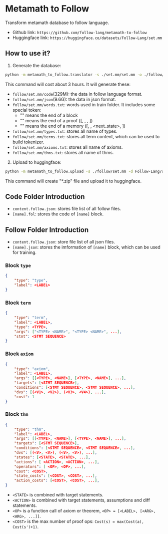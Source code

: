 
# Metamath to Follow 

Transform metamath database to follow language.

- Github link: `https://github.com/follow-lang/metamath-to-follow` 
- Huggingface link: `https://huggingface.co/datasets/Follow-Lang/set.mm`

## How to use it?

1. Generate the database:

```bash
python -m metamath_to_follow.translator -s ./set.mm/set.mm -o ./follow/set.mm/
```

This command will cost about 3 hours. It will generate these:

- `follow/set.mm/code`(329M): the data in follow language format.
- `follow/set.mm/json`(9.6G): the data in json format.
- `follow/set.mm/words.txt`: words used in train folder. It includes some special token:
    - "<end>" means the end of a block 
    - "<qed>" means the end of a proof ([<state><end>, <action><end>, <qed>, <eos>])
    - "<eos>" means the end of a memory ([<state><end>, <action><end>, <next_state><end>, <eos>])
- `follow/set.mm/types.txt`: stores all name of types.
- `follow/set.mm/terms.txt`: stores all term content, which can be used to build tokenizer.
- `follow/set.mm/axioms.txt`: stores all name of axioms.
- `follow/set.mm/thms.txt`: stores all name of thms.

2. Upload to huggingface:

```bash
python -m metamath_to_follow.upload -s ./follow/set.mm -d Follow-Lang/set.mm
```

This command will create "*.zip" file and upload it to huggingface.


## Code Folder Introduction

- `content.follow.json`: stores file list of all follow files.
- `[name].fol`: stores the code of `[name]` block.

## Follow Folder Introduction

- `content.follow.json`: store file list of all json files.
- `[name].json`: stores the imformation of `[name]` block, which can be used for training.

### Block `type` 

```json
{
    "type": "type",
    "label": <LABEL>
}
```

### Block `term` 

```json
{
    "type": "term",
    "label": <LABEL>,
    "type": <TYPE>,
    "args": ["<TYPE> <NAME>", "<TYPE> <NAME>", ...],
    "stmt": <STMT SEQUENCE>
}
```

### Block `axiom` 

```json
{
    "type": "axiom",
    "label": <LABEL>,
    "args": [[<TYPE>, <NAME>], [<TYPE>, <NAME>], ...],
    "targets": [<STMT SEQUENCE>],
    "conditions": [<STMT SEQUENCE>, <STMT SEQUENCE>, ...],
    "dvs": [(<V1>, <V2>), (<V3>, <V4>), ...],
    "cost": 1
}
```

### Block `thm`

```json
{
    "type": "thm",
    "label": <LABEL>,
    "args": [[<TYPE>, <NAME>], [<TYPE>, <NAME>], ...],
    "targets": [<STMT SEQUENCE>],
    "conditions": [<STMT SEQUENCE>, <STMT SEQUENCE>, ...],
    "dvs": [(<V>, <V>), (<V>, <V>), ...],
    "states": [<STATE>, <STATE>, ...],
    "actions": [ <ACTION>, <ACTION>, ...],
    "operators": [ <OP>, <OP>, ...],
    "cost": <COST>,
    "state_costs": [<COST>, <COST>, ...],
    "action_costs": [<COST>, <COST>, ...],
}
```

- `<STATE>` is combined with target statements.
- `<ACTION>` is combined with target statements, assumptions and diff statements.
- `<OP>` is a function call of axiom or theorem, `<OP> = [<LABEL>, [<ARG>, <ARG>, ...]]`.
- `<COST>` is the max number of proof ops: `Cost(s) = max(Cost(a), Cost(s')+1)`.